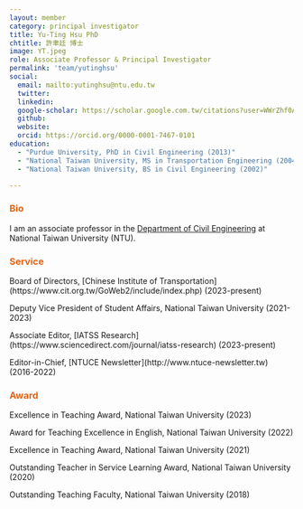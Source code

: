 ```yaml
---
layout: member
category: principal investigator
title: Yu-Ting Hsu PhD
chtitle: 許聿廷 博士
image: YT.jpeg
role: Associate Professor & Principal Investigator
permalink: 'team/yutinghsu'
social:
  email: mailto:yutinghsu@ntu.edu.tw
  twitter: 
  linkedin: 
  google-scholar: https://scholar.google.com.tw/citations?user=WWrZhf0AAAAJ&hl=zh-TW
  github: 
  website: 
  orcid: https://orcid.org/0000-0001-7467-0101
education:
  - "Purdue University, PhD in Civil Engineering (2013)"
  - "National Taiwan University, MS in Transportation Engineering (2004)"
  - "National Taiwan University, BS in Civil Engineering (2002)"

---
```


<h3 style="color: #e36414;">Bio</h3>

I am an associate professor in the [Department of Civil Engineering](https://www.ce.ntu.edu.tw) at National Taiwan University (NTU).

<h3 style="color: #e36414;">Service</h3>
<p>Board of Directors, [Chinese Institute of Transportation](https://www.cit.org.tw/GoWeb2/include/index.php) (2023-present)</p>
<p>Deputy Vice President of Student Affairs, National Taiwan University (2021-2023)</p>
<p>Associate Editor, [IATSS Research](https://www.sciencedirect.com/journal/iatss-research) (2023-present)</p>
<p>Editor-in-Chief, [NTUCE Newsletter](http://www.ntuce-newsletter.tw) (2016-2022)</p>

<h3 style="color: #e36414;">Award</h3>
<p>Excellence in Teaching Award, National Taiwan University (2023)</p>
<p>Award for Teaching Excellence in English, National Taiwan University (2022)</p>
<p>Excellence in Teaching Award, National Taiwan University (2021)</p>
<p>Outstanding Teacher in Service Learning Award, National Taiwan University (2020)</p>
<p>Outstanding Teaching Faculty, National Taiwan University (2018)</p>

